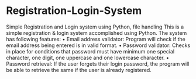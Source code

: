 # Registration-Login-System
Simple Registration and Login system using Python, file handling
This is a simple registration & login system accomplished using Python. The system has following features:
•	Email address validator: Program will check if the email address being entered is in valid format. 
•	Password validator: Checks in place for conditions that password must have minimum one special character, one digit, one uppercase and one lowercase character.
•	Password retrieval: If the user forgets their login password, the program will be able to retrieve the same if the user is already registered. 

